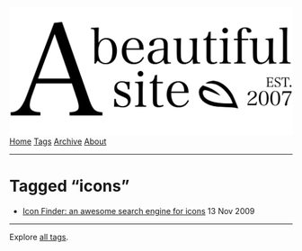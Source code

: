 <a href="../../index.html" class="header-link"><img src="../../images/logos/wordmark.svg" alt="A Beautiful Site" class="wordmark" /></a> <a href="../../index.html" class="nav-item">Home</a> <a href="../index.html" class="nav-item">Tags</a> <a href="../../posts/index.html" class="nav-item">Archive</a> <a href="../../about/index.html" class="nav-item">About</a>

---

# Tagged “icons”

- <a href="../../posts/icon-finder-an-awesome-search-engine-for-icons/index.html" class="post-list-item-link">Icon Finder: an awesome search engine for icons</a> 13 Nov 2009

---

Explore [all tags](../index.html).
